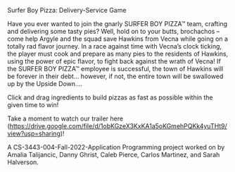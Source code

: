 Surfer Boy Pizza: Delivery-Service Game

Have you ever wanted to join the gnarly SURFER BOY PIZZA™ team, crafting and delivering some tasty pies? Well, hold on to your butts, brochachos – come help Argyle and the squad save Hawkins from Vecna while going on a totally rad flavor journey. In a race against time with Vecna’s clock ticking, the player must cook and prepare as many pies to the residents of Hawkins, using the power of epic flavor, to fight back against the wrath of Vecna! If the SURFER BOY PIZZA™ employee is successful, the town of Hawkins will be forever in their debt… however, if not, the entire town will be swallowed up by the Upside Down…. 

Click and drag ingredients to build pizzas as fast as possible within the given time to win!

Take a moment to watch our trailer here (https://drive.google.com/file/d/1obKGzeX3KxKA1a5oKGmehPQKk4yuTHt9/view?usp=sharing)!

A CS-3443-004-Fall-2022-Application Programming project worked on by Amalia Talijancic, Danny Ghrist, Caleb Pierce, Carlos Martinez, and Sarah Halverson. 
